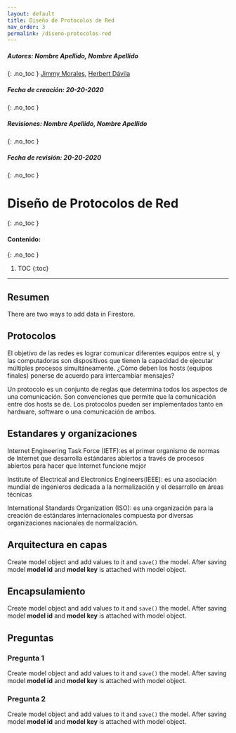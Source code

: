 ```yaml
---
layout: default
title: Diseño de Protocolos de Red
nav_order: 3
permalink: /diseno-protocolos-red
---
```

##### **Autores:** Nombre Apellido, Nombre Apellido
{: .no_toc }
[Jimmy Morales](https://github.com/jimmymorales), [Herbert Dávila](https://github.com/hjdgua)

##### **Fecha de creación:** 20-20-2020
{: .no_toc }

##### **Revisiones:**  Nombre Apellido, Nombre Apellido
{: .no_toc }

##### **Fecha de revisión:** 20-20-2020
{: .no_toc }

# Diseño de Protocolos de Red
{: .no_toc }

#### Contenido:
{: .no_toc }

1. TOC
{:toc}

---


## Resumen
There are two ways to add data in Firestore.

## Protocolos
El objetivo de las redes es lograr comunicar diferentes equipos entre sí, y las computadoras son dispositivos que tienen la capacidad de ejecutar múltiples procesos simultáneamente. ¿Cómo deben los hosts (equipos finales) ponerse de acuerdo para intercambiar mensajes?

Un protocolo es un conjunto de reglas que determina todos los aspectos de una comunicación. Son convenciones que permite que la comunicación entre dos hosts se de. Los protocolos pueden ser implementados tanto en hardware, software o una comunicación de ambos.

## Estandares y organizaciones
Internet Engineering Task Force (IETF):es el primer organismo de normas de Internet que desarrolla estándares  abiertos a través de procesos abiertos para hacer que Internet funcione  mejor

Institute of Electrical and Electronics Engineers(IEEE): es una asociación mundial de ingenieros dedicada a la normalización y el desarrollo en áreas técnicas

International Standards Organization (ISO): es una organización para la creación de estándares internacionales compuesta por diversas organizaciones nacionales de normalización.



## Arquitectura en capas
Create model object and add values to it and `save()` the model. After saving model **model id** and 
**model key** is attached with model object.

## Encapsulamiento
Create model object and add values to it and `save()` the model. After saving model **model id** and 
**model key** is attached with model object.


## Preguntas

### Pregunta 1
Create model object and add values to it and `save()` the model. After saving model **model id** and 
**model key** is attached with model object.

### Pregunta 2
Create model object and add values to it and `save()` the model. After saving model **model id** and 
**model key** is attached with model object.
